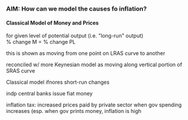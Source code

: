 ### AIM: How can we model the causes fo inflation?

#### Classical Model of Money and Prices

for given level of potential output (i.e. "long-run" output)  
% change M = % change PL

this is shown as moving from one point on LRAS curve to another  

reconciled w/ more Keynesian model as moving along vertical portion of SRAS curve

Classical model ifnores short-run changes

indp central banks issue fiat money

inflation tax: increased prices paid by private sector when gov spending increases (esp. when gov prints money, inflation is high
